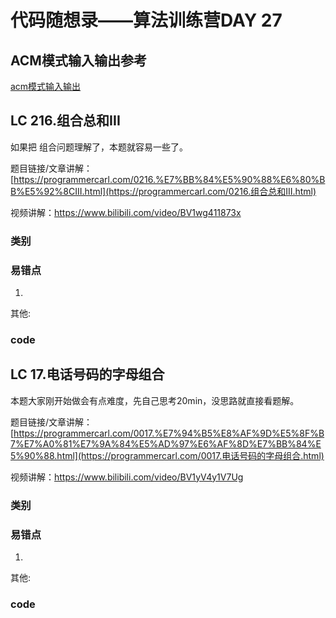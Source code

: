 # 代码随想录——算法训练营DAY 27
## ACM模式输入输出参考
[acm模式输入输出](https://blog.csdn.net/qq_46046431/article/details/129266738?ops_request_misc=%257B%2522request%255Fid%2522%253A%2522170488815716800197032506%2522%252C%2522scm%2522%253A%252220140713.130102334.pc%255Fall.%2522%257D&request_id=170488815716800197032506&biz_id=0&utm_medium=distribute.pc_search_result.none-task-blog-2~all~first_rank_ecpm_v1~rank_v31_ecpm-2-129266738-null-null.142%5Ev99%5Epc_search_result_base6&utm_term=acm%E6%A8%A1%E5%BC%8F%E8%AF%BB%E5%85%A5vector&spm=1018.2226.3001.4187)
## LC 216.组合总和III 

如果把 组合问题理解了，本题就容易一些了。

 

题目链接/文章讲解：[https://programmercarl.com/0216.%E7%BB%84%E5%90%88%E6%80%BB%E5%92%8CIII.html](https://programmercarl.com/0216.组合总和III.html)  

视频讲解：https://www.bilibili.com/video/BV1wg411873x



### 类别



### 易错点

1. 

其他:

### code



## LC 17.电话号码的字母组合 

 

本题大家刚开始做会有点难度，先自己思考20min，没思路就直接看题解。 

 

题目链接/文章讲解：[https://programmercarl.com/0017.%E7%94%B5%E8%AF%9D%E5%8F%B7%E7%A0%81%E7%9A%84%E5%AD%97%E6%AF%8D%E7%BB%84%E5%90%88.html](https://programmercarl.com/0017.电话号码的字母组合.html)  

视频讲解：https://www.bilibili.com/video/BV1yV4y1V7Ug



### 类别



### 易错点

1. 

其他:

### code